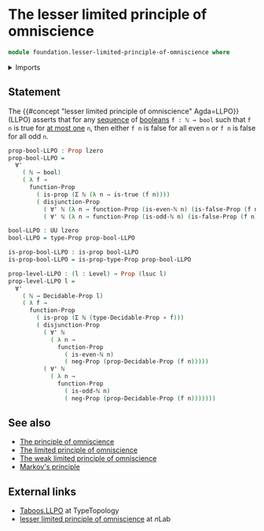 # The lesser limited principle of omniscience

```agda
module foundation.lesser-limited-principle-of-omniscience where
```

<details><summary>Imports</summary>

```agda
open import elementary-number-theory.natural-numbers
open import elementary-number-theory.parity-natural-numbers

open import foundation.booleans
open import foundation.dependent-pair-types
open import foundation.disjunction
open import foundation.negation
open import foundation.universal-quantification
open import foundation.universe-levels

open import foundation-core.decidable-propositions
open import foundation-core.fibers-of-maps
open import foundation-core.function-types
open import foundation-core.propositions
open import foundation-core.sets
```

</details>

## Statement

The {{#concept "lesser limited principle of omniscience" Agda=LLPO}} (LLPO)
asserts that for any [sequence](foundation.sequences.md) of
[booleans](foundation.booleans.md) `f : ℕ → bool` such that `f n` is true for
[at most one](foundation-core.propositions.md) `n`, then either `f n` is false
for all even `n` or `f n` is false for all odd `n`.

```agda
prop-bool-LLPO : Prop lzero
prop-bool-LLPO =
  ∀'
    ( ℕ → bool)
    ( λ f →
      function-Prop
        ( is-prop (Σ ℕ (λ n → is-true (f n))))
        ( disjunction-Prop
          ( ∀' ℕ (λ n → function-Prop (is-even-ℕ n) (is-false-Prop (f n))))
          ( ∀' ℕ (λ n → function-Prop (is-odd-ℕ n) (is-false-Prop (f n))))))

bool-LLPO : UU lzero
bool-LLPO = type-Prop prop-bool-LLPO

is-prop-bool-LLPO : is-prop bool-LLPO
is-prop-bool-LLPO = is-prop-type-Prop prop-bool-LLPO
```

```agda
prop-level-LLPO : (l : Level) → Prop (lsuc l)
prop-level-LLPO l =
  ∀'
    ( ℕ → Decidable-Prop l)
    ( λ f →
      function-Prop
        ( is-prop (Σ ℕ (type-Decidable-Prop ∘ f)))
        ( disjunction-Prop
          ( ∀' ℕ
            ( λ n →
              function-Prop
                ( is-even-ℕ n)
                ( neg-Prop (prop-Decidable-Prop (f n)))))
          ( ∀' ℕ
            ( λ n →
              function-Prop
                ( is-odd-ℕ n)
                ( neg-Prop (prop-Decidable-Prop (f n)))))))
```

## See also

- [The principle of omniscience](foundation.principle-of-omniscience.md)
- [The limited principle of omniscience](foundation.limited-principle-of-omniscience.md)
- [The weak limited principle of omniscience](foundation.weak-limited-principle-of-omniscience.md)
- [Markov's principle](logic.markovs-principle.md)

## External links

- [Taboos.LLPO](https://martinescardo.github.io/TypeTopology/Taboos.LLPO.html)
  at TypeTopology
- [lesser limited principle of omniscience](https://ncatlab.org/nlab/show/lesser+limited+principle+of+omniscience)
  at $n$Lab

